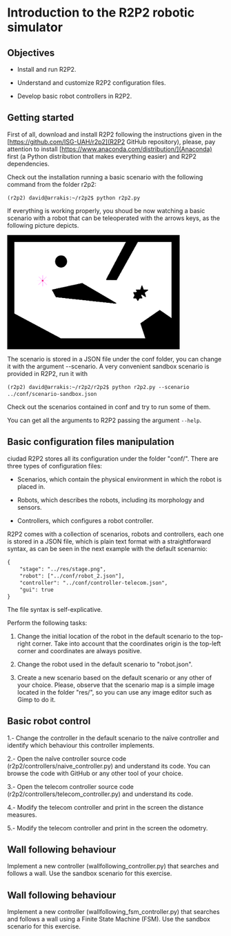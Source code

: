 # Introduction to the R2P2 robotic simulator

## Objectives

* Install and run R2P2.

* Understand and customize R2P2 configuration files.

* Develop basic robot controllers in R2P2.

## Getting started

First of all, download and install R2P2 following the instructions given in the [https://github.com/ISG-UAH/r2p2](R2P2 GitHub repository), please, pay attention to install [https://www.anaconda.com/distribution/](Anaconda) first (a Python distribution that makes everything easier) and R2P2 dependencies. 

Check out the installation running a basic scenario with the following command from the folder r2p2:

```
(r2p2) david@arrakis:~/r2p2$ python r2p2.py
```

If everything is working properly, you shoud be now watching a basic scenario with a robot that can be teleoperated with the arrows keys, as the following picture depicts.

<img align="center" src="r2p2-stage.png" width="400">

The scenario is stored in a JSON file under the conf folder, you can change it with the argument --scenario. A very convenient sandbox scenario is provided in R2P2, run it with

```
(r2p2) david@arrakis:~/r2p2/r2p2$ python r2p2.py --scenario ../conf/scenario-sandbox.json
```
Check out the scenarios contained in conf and try to run some of them.

You can get all the arguments to R2P2 passing the argument ```--help```.

## Basic configuration files manipulation
ciudad
R2P2 stores all its configuration under the folder "conf/". There are three types of configuration files:

- Scenarios, which contain the physical environment in which the robot is placed in.

- Robots, which describes the robots, including its morphology and sensors.

- Controllers, which configures a robot controller.

R2P2 comes with a collection of scenarios, robots and controllers, each one is stored in a JSON file, which is plain text format with a straightforward syntax, as can be seen in the next example with the default scenarnio:

```
{
	"stage": "../res/stage.png",
	"robot": ["../conf/robot_2.json"],
	"controller": "../conf/controller-telecom.json",
	"gui": true
}

```

The file syntax is self-explicative.

Perform the following tasks:

1. Change the initial location of the robot in the default scenario to the top-right corner. Take into account that the coordinates origin is the top-left corner and coordinates are always positive.

2. Change the robot used in the default scenario to "robot.json".

3. Create a new scenario based on the default scenario or any other of your choice. Please, observe that the scenario map is a simple image located in the folder "res/", so you can use any image editor such as Gimp to do it.

## Basic robot control

1.- Change the controller in the default scenario to the naïve controller and identify which behaviour this controller implements.

2.- Open the naîve controller source code (r2p2/controllers/naive_controller.py) and understand its code. You can browse the code with GitHub or any other tool of your choice.

3.- Open the telecom controller source code (r2p2/controllers/telecom_controller.py) and understand its code.

4.- Modify the telecom controller and print in the screen the distance measures.

5.- Modify the telecom controller and print in the screen the odometry.

## Wall following behaviour

Implement a new controller (wallfollowing_controller.py) that searches and follows a wall. Use the sandbox scenario for this exercise.

## Wall following behaviour 

Implement a new controller (wallfollowing_fsm_controller.py) that searches and follows a wall using a Finite State Machine (FSM). Use the sandbox scenario for this exercise.

